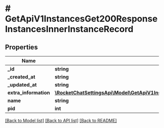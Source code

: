 # # GetApiV1InstancesGet200ResponseInstancesInnerInstanceRecord

## Properties

Name | Type | Description | Notes
------------ | ------------- | ------------- | -------------
**_id** | **string** |  | [optional]
**_created_at** | **string** |  | [optional]
**_updated_at** | **string** |  | [optional]
**extra_information** | [**\RocketChatSettingsApi\Model\GetApiV1InstancesGet200ResponseInstancesInnerInstanceRecordExtraInformation**](GetApiV1InstancesGet200ResponseInstancesInnerInstanceRecordExtraInformation.md) |  | [optional]
**name** | **string** |  | [optional]
**pid** | **int** |  | [optional]

[[Back to Model list]](../../README.md#models) [[Back to API list]](../../README.md#endpoints) [[Back to README]](../../README.md)
